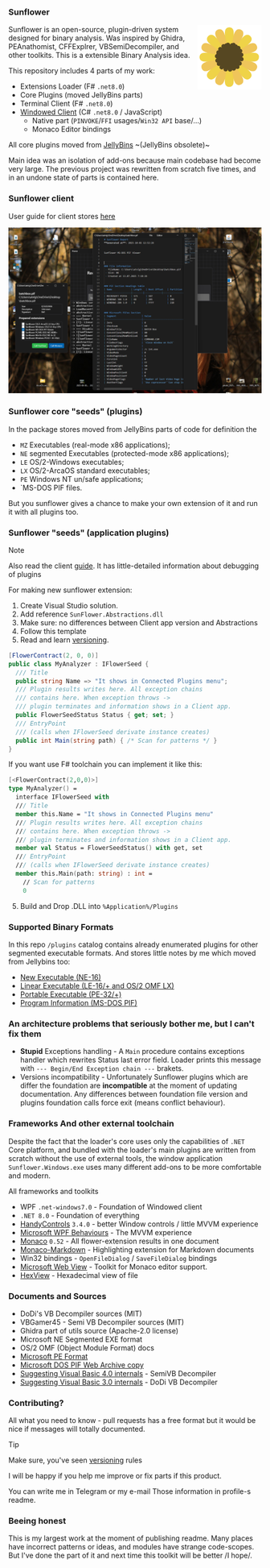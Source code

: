 ### Sunflower

<img src="assets/sunflower.svg" height="128" width="128" align="right">

Sunflower is an open-source, plugin-driven system designed for binary analysis. Was inspired by Ghidra, PEAnathomist, CFFExplrer, VBSemiDecompiler, and other toolkits. This is a extensible Binary Analysis idea.

This repository includes 4 parts of my work:
 - Extensions Loader (F# `.net8.0`)
 - Core Plugins (moved JellyBins parts)
 - Terminal Client (F# `.net8.0`)
 - [Windowed Client](WINDOWS.md) (C# `.net8.0` / JavaScript)
    - Native part (`PINVOKE`/`FFI` usages/`Win32 API` base/...)
    - Monaco Editor bindings

All core plugins moved from [JellyBins](https://github.com/AlexeyTolstopyatov/jellybins) ~(JellyBins obsolete)~

Main idea was an isolation of add-ons because main codebase had become
very large. The previous project was rewritten from scratch five times, and in an undone state of parts is contained here. 

### Sunflower client

User guide for client stores [here](WINDOWS.md)

<img src="assets/mdbook.png">

### Sunflower core "seeds" (plugins)

In the package stores moved from JellyBins parts of code
for definition the
 - `MZ` Executables (real-mode x86 applications);
 - `NE` segmented Executables (protected-mode x86 applications);
 - `LE` OS/2-Windows executables; 
 - `LX` OS/2-ArcaOS standard executables;
 - `PE` Windows NT un/safe applications;
 - `MS-DOS PIF files.

But you sunflower gives a chance to make your own extension of it and
run it with all plugins too.

### Sunflower "seeds" (application plugins)

> [!NOTE]
> Also read the client [guide](WINDOWS.md). It has little-detailed information
> about debugging of plugins

For making new sunflower extension:
1) Create Visual Studio solution.
2) Add reference `SunFlower.Abstractions.dll`
3) Make sure: no differences between Client app version and Abstractions
4) Follow this template
5) Read and learn [versioning](VERSIONING.md).

```csharp
[FlowerContract(2, 0, 0)]
public class MyAnalyzer : IFlowerSeed {
  /// Title
  public string Name => "It shows in Connected Plugins menu";
  /// Plugin results writes here. All exception chains
  /// contains here. When exception throws -> 
  /// plugin terminates and information shows in a Client app.
  public FlowerSeedStatus Status { get; set; }
  /// EntryPoint 
  /// (calls when IFlowerSeed derivate instance creates)
  public int Main(string path) { /* Scan for patterns */ }
}
```

If you want use F# toolchain you can implement it like this:

```fsharp
[<FlowerContract(2,0,0)>]
type MyAnalyzer() =
  interface IFlowerSeed with
  /// Title
  member this.Name = "It shows in Connected Plugins menu"
  /// Plugin results writes here. All exception chains
  /// contains here. When exception throws -> 
  /// plugin terminates and information shows in a Client app.
  member val Status = FlowerSeedStatus() with get, set
  /// EntryPoint
  /// (calls when IFlowerSeed derivate instance creates)
  member this.Main(path: string) : int = 
    // Scan for patterns
    0
```

5) Build and Drop .DLL into `%Application%/Plugins`

### Supported Binary Formats

In this repo `/plugins` catalog contains already enumerated plugins for other segmented
executable formats. And stores little notes by me which moved from Jellybins too:
 - [New Executable (NE-16)](SUPPORT_NE.md)
 - [Linear Executable (LE-16/+ and OS/2 OMF LX)](SUPPORT_LE.md)
 - [Portable Executable (PE-32/+)](SUPPORT_PE.md)
 - [Program Information (MS-DOS PIF)](SUPPORT_PIF.md)

### An architecture problems that seriously bother me, but I can't fix them

 - **Stupid** Exceptions handling -
A `Main` procedure contains exceptions handler which
rewrites Status last error field. Loader prints this message with `--- Begin/End Exception chain ---` brakets.
 - Versions incompatibility - Unfortunately Sunflower plugins which are differ the foundation are **incompatible** at the moment of updating documentation.
Any differences between foundation file version and plugins foundation calls force exit (means conflict behaviour).

### Frameworks And other external toolchain

Despite the fact that the loader's core uses only the capabilities of `.NET` Core platform, and bundled with the loader's main plugins are written from scratch without the use of external tools, the window application `Sunflower.Windows.exe` uses many different add-ons to be more comfortable and modern. 

All frameworks and toolkits
 - WPF `.net-windows7.0` - Foundation of Windowed client
 - `.NET 8.0` - Foundation of everything
 - [HandyControls](https://github.com/HandyOrg/HandyControl) `3.4.0` - better Window controls / little MVVM experience
 - [Microsoft WPF Behaviours](https://github.com/microsoft/XamlBehaviorsWpf) - The MVVM experience
 - [Monaco](https://github.com/microsoft/monaco-editor) `0.52` - All flower-extension results in one document 
 - [Monaco-Markdown](https://github.com/trofimander/monaco-markdown) - Highlighting extension for Markdown documents
 - Win32 bindings - `OpenFileDialog` / `SaveFileDialog` bindings
 - [Microsoft Web View](https://github.com/MicrosoftEdge/WebView2Browser) - Toolkit for Monaco editor support.
 - [HexView](https://github.com/fjeremic/HexView.Wpf) - Hexadecimal view of file

### Documents and Sources
 - DoDi's VB Decompiler sources (MIT)
 - VBGamer45 - Semi VB Decompiler sources (MIT) 
 - Ghidra part of utils source (Apache-2.0 license)
 - Microsoft NE Segmented EXE format
 - OS/2 OMF (Object Module Format) docs
 - [Microsoft PE Format](https://learn.microsoft.com/en-us/windows/win32/debug/pe-format)
 - [Microsoft DOS PIF Web Archive copy](https://web.archive.org/web/20220214185118/http://www.smsoft.ru/en/pifdoc.htm)
 - [Suggesting Visual Basic 4.0 internals](https://gist.github.com/AlexeyTolstopyatov/96a4d36639256fb624e32ae6153bfa11) - SemiVB Decompiler
 - [Suggesting Visual Basic 3.0 internals](https://gist.github.com/AlexeyTolstopyatov/fc19496b8b1a9a5bbb5f12c415c0c1f3) - DoDi VB Decompiler

### Contributing?
All what you need to know - pull requests
has a free format but it would be nice if
messages will totally documented. 

> [!TIP]
> Make sure, you've seen [versioning](VERSIONING.md) rules

I will be happy if you help me improve or fix
parts if this product. 

You can write me in Telegram or my e-mail
Those information in profile-s readme. 

### Beeing honest

This is my largest work at the moment of publishing readme.
Many places have incorrect patterns or ideas, and modules have strange code-scopes. But I've done the part of it and next time this toolkit will be better /I hope/. 